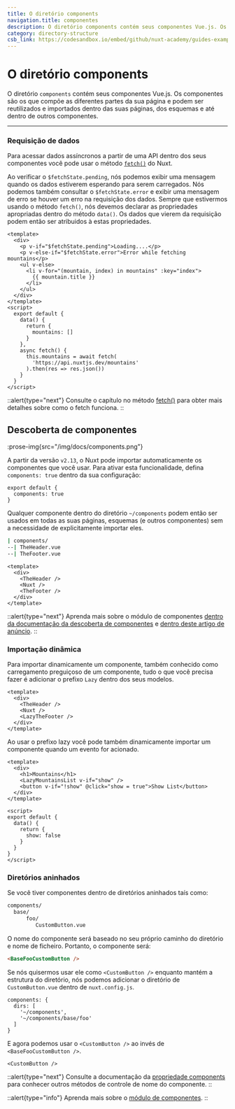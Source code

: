 ```yaml
---
title: O diretório components
navigation.title: componentes
description: O diretório components contém seus componentes Vue.js. Os componentes são os que compõe as diferentes partes da sua página e podem ser reutilizados e importados dentro das suas páginas, dos esquemas e até dentro de outros componentes.
category: directory-structure
csb_link: https://codesandbox.io/embed/github/nuxt-academy/guides-examples/tree/master/04_directory_structure/03_components?fontsize=14&hidenavigation=1&theme=dark
---
```

# O diretório components

O diretório `components` contém seus componentes Vue.js. Os componentes são os que compõe as diferentes partes da sua página e podem ser reutilizados e importados dentro das suas páginas, dos esquemas e até dentro de outros componentes.

---
### Requisição de dados

Para acessar dados assíncronos a partir de uma API dentro dos seus componentes você pode usar o método [`fetch()`](/docs/features/data-fetching#o-gatilho-fetch) do Nuxt.

Ao verificar o `$fetchState.pending`, nós podemos exibir uma mensagem quando os dados estiverem esperando para serem carregados. Nós podemos também consultar o `$fetchState.error` e exibir uma mensagem de erro se houver um erro na requisição dos dados. Sempre que estivermos usando o método `fetch()`, nós devemos declarar as propriedades apropriadas dentro do método `data()`. Os dados que vierem da requisição podem então ser atribuidos à estas propriedades.

```html{}[components/MountainsList.vue]
<template>
  <div>
    <p v-if="$fetchState.pending">Loading....</p>
    <p v-else-if="$fetchState.error">Error while fetching mountains</p>
    <ul v-else>
      <li v-for="(mountain, index) in mountains" :key="index">
        {{ mountain.title }}
      </li>
    </ul>
  </div>
</template>
<script>
  export default {
    data() {
      return {
        mountains: []
      }
    },
    async fetch() {
      this.mountains = await fetch(
        'https://api.nuxtjs.dev/mountains'
      ).then(res => res.json())
    }
  }
</script>
```

::alert{type="next"}
Consulte o capítulo no método [fetch()](/docs/features/data-fetching#o-gatilho-fetch) para obter mais detalhes sobre como o fetch funciona.
::

## Descoberta de componentes

:prose-img{src="/img/docs/components.png"}

A partir da versão `v2.13`, o Nuxt pode importar automaticamente os componentes que você usar. Para ativar esta funcionalidade, defina `components: true` dentro da sua configuração:

```js{}[nuxt.config.js]
export default {
  components: true
}
```

Qualquer componente dentro do diretório `~/components` podem então ser usados em todas as suas páginas, esquemas (e outros componentes) sem a necessidade de explicitamente importar eles.

```bash
| components/
--| TheHeader.vue
--| TheFooter.vue
```

```html{}[layouts/default.vue]
<template>
  <div>
    <TheHeader />
    <Nuxt />
    <TheFooter />
  </div>
</template>
```

::alert{type="next"}
Aprenda mais sobre o módulo de componentes [dentro da documentação da descoberta de componentes](/docs/features/component-discovery) e [dentro deste artigo de anúncio](/tutorials/improve-your-developer-experience-with-nuxt-components).
::

### Importação dinâmica

Para importar dinamicamente um componente, também conhecido como carregamento preguiçoso de um componente, tudo o que você precisa fazer é adicionar o prefixo `Lazy` dentro dos seus modelos.

```html{}[layouts/default.vue]
<template>
  <div>
    <TheHeader />
    <Nuxt />
    <LazyTheFooter />
  </div>
</template>
```

Ao usar o prefixo lazy você pode também dinamicamente importar um componente quando um evento for acionado.

```html{}[pages/index.vue]
<template>
  <div>
    <h1>Mountains</h1>
    <LazyMountainsList v-if="show" />
    <button v-if="!show" @click="show = true">Show List</button>
  </div>
</template>

<script>
export default {
  data() {
    return {
      show: false
    }
  }
}
</script>
```

### Diretórios aninhados

Se você tiver componentes dentro de diretórios aninhados taís como:

```bash
components/
  base/
      foo/
         CustomButton.vue
```

O nome do componente será baseado no seu próprio caminho do diretório e nome de ficheiro. Portanto, o componente será:

```html
<BaseFooCustomButton />
```

Se nós quisermos usar ele como `<CustomButton />` enquanto mantém a estrutura do diretório, nós podemos adicionar o diretório de `CustomButton.vue` dentro de `nuxt.config.js`.

```bash{}[nuxt.config.js]
components: {
  dirs: [
    '~/components',
    '~/components/base/foo'
  ]
}
```

E agora podemos usar o `<CustomButton />` ao invés de `<BaseFooCustomButton />`.

```html{}[pages/index.vue]
<CustomButton />
```

::alert{type="next"}
Consulte a documentação da [propriedade components](/docs/configuration-glossary/configuration-components) para conhecer outros métodos de controle de nome do componente.
::

::alert{type="info"}
Aprenda mais sobre o [módulo de componentes](/tutorials/improve-your-developer-experience-with-nuxt-components).
::
